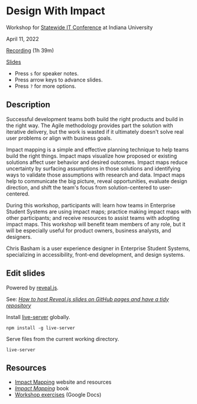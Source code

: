 # Design With Impact

Workshop for [Statewide IT Conference](https://statewideit.iu.edu/) at Indiana University

April 11, 2022

[Recording](https://iu.mediaspace.kaltura.com/playlist/dedicated/254034763/1_5ir79f71/1_0ysxg31t) (1h 39m)

[Slides](https://basham.github.io/swit-workshop-impact/)

- Press `s` for speaker notes.
- Press arrow keys to advance slides.
- Press `?` for more options.

## Description

Successful development teams both build the right products and build in the right way. The Agile methodology provides part the solution with iterative delivery, but the work is wasted if it ultimately doesn't solve real user problems or align with business goals.

Impact mapping is a simple and effective planning technique to help teams build the right things. Impact maps visualize how proposed or existing solutions affect user behavior and desired outcomes. Impact maps reduce uncertainty by surfacing assumptions in those solutions and identifying ways to validate those assumptions with research and data. Impact maps help to communicate the big picture, reveal opportunities, evaluate design direction, and shift the team's focus from solution-centered to user-centered.

During this workshop, participants will: learn how teams in Enterprise Student Systems are using impact maps; practice making impact maps with other participants; and receive resources to assist teams with adopting impact maps. This workshop will benefit team members of any role, but it will be especially useful for product owners, business analysts, and designers.

Chris Basham is a user experience designer in Enterprise Student Systems, specializing in accessibility, front-end development, and design systems.

## Edit slides

Powered by [reveal.js](https://revealjs.com/).

See: [*How to host Reveal.js slides on GitHub pages and have a tidy repository*](https://medium.com/@martinomensio/how-to-host-reveal-js-slides-on-github-pages-and-have-a-tidy-repository-1a363944c38d)

Install [live-server](https://www.npmjs.com/package/live-server) globally.

```
npm install -g live-server
```

Serve files from the current working directory.

```
live-server
```

## Resources

- [Impact Mapping](https://www.impactmapping.org/) website and resources
- [*Impact Mapping*](https://www.impactmapping.org/book.html) book
- [Workshop exercises](https://docs.google.com/document/d/1WnqOmcIrhJkp5ruL8Og4sFaraWJKhNW0NyyOUo4HmaY/edit?usp=sharing) (Google Docs)
